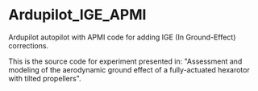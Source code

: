 # Ardupilot_IGE_APMI
Ardupilot autopilot with APMI code for adding IGE (In Ground-Effect) corrections.

This is the source code for experiment presented in: "Assessment and modeling of the aerodynamic ground effect of a fully-actuated hexarotor with tilted propellers".

